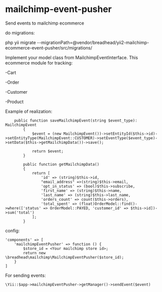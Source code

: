 # mailchimp-event-pusher
Send events to mailchimp ecommerce


do  migrations:

php yii migrate --migrationPath=@vendor/breadhead/yii2-mailchimp-ecommerce-event-pusher/src/migrations/

    
Implement your model class from MailchimpEventInterface. This ecommerce module for tracking:

-Cart

-Order

-Customer

-Product

Example of realization:

        public function saveMailchimpEvent(string $event_type): MailchimpEvent
            {
                $event = (new MailchimpEvent())->setEntityId($this->id)->setEntityType(MailchimpEvent::CUSTOMER)->setEventType($event_type)->setData($this->getMailchimpData())->save();
        
                return $event;
            }
        
            public function getMailchimpData()
            {
                return [
                    'id' => (string)$this->id,
                    "email_address" =>(string)$this->email,
                    'opt_in_status' => (bool)$this->subscribe,
                    'first_name' => (string)$this->name,
                    'last_name' => (string)$this->last_name,
                    'orders_count' => count($this->orders),
                    'total_spent' => (float)OrderModel::find()->where(['status' => OrderModel::PAYED, 'customer_id' => $this->id])->sum('total')
                ];
            }

   
        
        
config:

    
    'components' => [
        'mailchimpEventPusher' => function () {
            $store_id = <Your mailchimp store id>;
            return new \breadhead\mailchimp\MailchimpEventPusher($store_id);
        }
    ]
    
    

For sending events:
    
    \Yii::$app->mailchimpEventPusher->getManager()->sendEvent($event)

